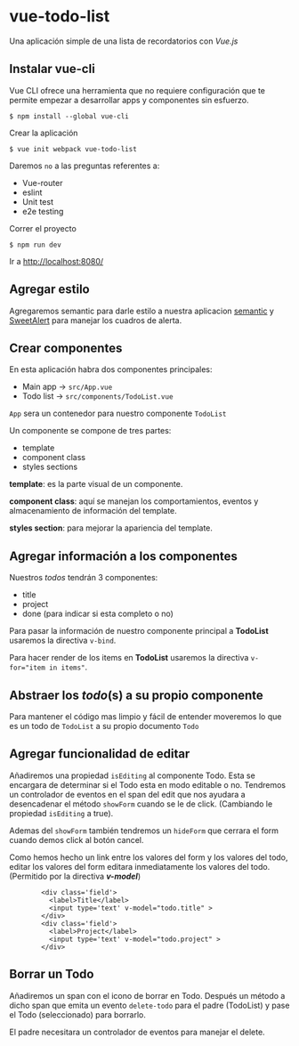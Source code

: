 # vue-todo-list

Una aplicación simple de una lista de recordatorios con *Vue.js*

## Instalar vue-cli
Vue CLI ofrece una herramienta que no requiere configuración que te permite empezar a desarrollar apps y componentes sin esfuerzo.


`$ npm install --global vue-cli`

Crear la aplicación

`$ vue init webpack vue-todo-list`

Daremos `no` a las preguntas referentes a:

 - Vue-router
 - eslint
 - Unit test
 - e2e testing

Correr el proyecto

`$ npm run dev`

Ir a [http://localhost:8080/](http://localhost:8080/)

## Agregar estilo

Agregaremos semantic para darle estilo a nuestra aplicacion [semantic](https://semantic-ui.com/) y [SweetAlert](https://sweetalert.js.org/) para manejar los cuadros de alerta.

## Crear componentes

En esta aplicación habra dos componentes principales:

  - Main app -> `src/App.vue`
  - Todo list -> `src/components/TodoList.vue`

`App` sera un contenedor para nuestro componente `TodoList`

Un componente se compone de tres partes:

  - template
  - component class
  - styles sections

**template**: es la parte visual de un componente.

**component class**: aquí se manejan los comportamientos, eventos y almacenamiento de información del template.

**styles section**: para mejorar la apariencia del template.

## Agregar información a los componentes


Nuestros *todos* tendrán 3 componentes:

  - title
  - project
  - done (para indicar si esta completo o no)

Para pasar la información de nuestro componente principal a **TodoList** usaremos la directiva `v-bind`.

Para hacer render de los items en **TodoList** usaremos la directiva `v-for="item in items"`.

## Abstraer los *todo*(s) a su propio componente

Para mantener el código mas limpio y fácil de entender moveremos lo que es un todo de `TodoList` a su propio documento `Todo`

## Agregar funcionalidad de editar

Añadiremos una propiedad `isEditing` al componente Todo. Esta se encargara de determinar si el Todo esta en modo editable o no. Tendremos un controlador de eventos en el span del edit que nos ayudara a desencadenar el método `showForm` cuando se le de click. (Cambiando le propiedad `isEditing` a true).

Ademas del `showForm` también tendremos un `hideForm` que cerrara el form cuando demos click al botón cancel.

Como hemos hecho un link entre los valores del form y los valores del todo, editar los valores del form editara inmediatamente los valores del todo. (Permitido por la directiva ***v-model***)


```
        <div class='field'>
          <label>Title</label>
          <input type='text' v-model="todo.title" >
        </div>
        <div class='field'>
          <label>Project</label>
          <input type='text' v-model="todo.project" >
        </div>
```

## Borrar un Todo


Añadiremos un span con el icono de borrar en Todo. Después un método a dicho span que emita un evento `delete-todo` para el padre (TodoList) y pase el Todo (seleccionado) para borrarlo.

El padre necesitara un controlador de eventos para manejar el delete.
